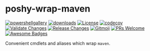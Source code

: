 # poshy-wrap-maven

[![powershellgallery](https://img.shields.io/powershellgallery/v/poshy-wrap-maven.svg)](https://www.powershellgallery.com/packages/poshy-wrap-maven)
[![downloads](https://img.shields.io/powershellgallery/dt/poshy-wrap-maven.svg)](https://www.powershellgallery.com/packages/poshy-wrap-maven)
[![License](https://img.shields.io/github/license/pwshrc/poshy-wrap-maven)](./LICENSE.txt)
[![codecov](https://codecov.io/gh/pwshrc/poshy-wrap-maven/branch/main/graph/badge.svg)](https://codecov.io/gh/pwshrc/poshy-wrap-maven)
[![Validate Changes](https://github.com/pwshrc/poshy-wrap-maven/actions/workflows/validate.yml/badge.svg)](https://github.com/pwshrc/poshy-wrap-maven/actions/workflows/validate.yml)
[![Release Changes](https://github.com/pwshrc/poshy-wrap-maven/actions/workflows/release.yml/badge.svg)](https://github.com/pwshrc/poshy-wrap-maven/actions/workflows/release.yml)
[![Gitmoji](https://img.shields.io/badge/gitmoji-%20😜%20😍-FFDD67.svg?style=flat-square)](https://gitmoji.carloscuesta.me/)
[![PRs Welcome](https://img.shields.io/badge/PRs-welcome-brightgreen.svg?style=flat-square)](http://makeapullrequest.com)
[![Awesome Badges](https://img.shields.io/badge/badges-awesome-green.svg)](https://github.com/Naereen/badges)

Convenient cmdlets and aliases which wrap `maven`.